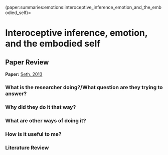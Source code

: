 (paper:summaries:emotions:interoceptive_inference_emotion_and_the_embodied_self)=
# Interoceptive inference, emotion, and the embodied self

## Paper Review

**Paper:** [Seth, 2013](https://www.cell.com/trends/cognitive-sciences/fulltext/S1364-6613(13)00211-8?_returnURL=https%3A%2F%2Flinkinghub.elsevier.com%2Fretrieve%2Fpii%2FS1364661313002118%3Fshowall%3Dtrue)

### What is the researcher doing?/What question are they trying to answer?

### Why did they do it that way? 

### What are other ways of doing it?

### How is it useful to me?

### Literature Review